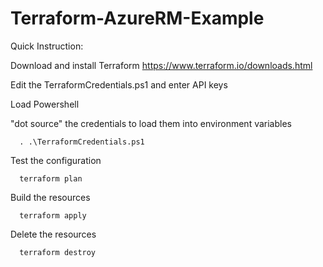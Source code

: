 # Terraform-AzureRM-Example

Quick Instruction:

Download and install Terraform
https://www.terraform.io/downloads.html

Edit the TerraformCredentials.ps1 and enter API keys

Load Powershell

"dot source" the credentials to load them into environment variables

      . .\TerraformCredentials.ps1

Test the configuration

      terraform plan

Build the resources

      terraform apply

Delete the resources

      terraform destroy

